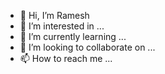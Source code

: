 - 👋 Hi, I’m Ramesh
- 👀 I’m interested in ...
- 🌱 I’m currently learning ...
- 💞️ I’m looking to collaborate on ...
- 📫 How to reach me ...

<!---
Rameshakpmca/Rameshakpmca is a ✨ special ✨ repository because its `README.md` (this file) appears on your GitHub profile.
You can click the Preview link to take a look at your changes.
--->
